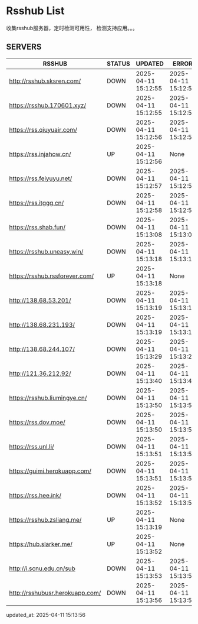 # Rsshub List

收集rsshub服务器，定时检测可用性， 检测支持应用。。。


## SERVERS

|  RSSHUB   | STATUS  | UPDATED  | ERROR  | TWITTER |  
|  ----  | ----  | ----  | ----  | ---- |  
| http://rsshub.sksren.com/ | DOWN | 2025-04-11 15:12:55 | 2025-04-11 15:12:55 |  
| https://rsshub.170601.xyz/ | DOWN | 2025-04-11 15:12:55 | 2025-04-11 15:12:55 |  
| https://rss.qiuyuair.com/ | DOWN | 2025-04-11 15:12:56 | 2025-04-11 15:12:56 |  
| https://rss.injahow.cn/ | UP | 2025-04-11 15:12:56 | None ||  
| https://rss.feiyuyu.net/ | DOWN | 2025-04-11 15:12:57 | 2025-04-11 15:12:57 |  
| https://rss.itggg.cn/ | DOWN | 2025-04-11 15:12:58 | 2025-04-11 15:12:58 |  
| https://rss.shab.fun/ | DOWN | 2025-04-11 15:13:08 | 2025-04-11 15:13:08 |  
| https://rsshub.uneasy.win/ | DOWN | 2025-04-11 15:13:18 | 2025-04-11 15:13:18 |  
| https://rsshub.rssforever.com/ | UP | 2025-04-11 15:13:18 | None ||  
| http://138.68.53.201/ | DOWN | 2025-04-11 15:13:19 | 2025-04-11 15:13:19 |  
| http://138.68.231.193/ | DOWN | 2025-04-11 15:13:19 | 2025-04-11 15:13:19 |  
| http://138.68.244.107/ | DOWN | 2025-04-11 15:13:29 | 2025-04-11 15:13:29 |  
| http://121.36.212.92/ | DOWN | 2025-04-11 15:13:40 | 2025-04-11 15:13:40 |  
| https://rsshub.liumingye.cn/ | DOWN | 2025-04-11 15:13:50 | 2025-04-11 15:13:50 |  
| https://rss.dov.moe/ | DOWN | 2025-04-11 15:13:50 | 2025-04-11 15:13:50 |  
| https://rss.unl.li/ | DOWN | 2025-04-11 15:13:51 | 2025-04-11 15:13:51 |  
| https://guimi.herokuapp.com/ | DOWN | 2025-04-11 15:13:51 | 2025-04-11 15:13:51 |  
| https://rss.hee.ink/ | DOWN | 2025-04-11 15:13:52 | 2025-04-11 15:13:52 |  
| https://rsshub.zsliang.me/ | UP | 2025-04-11 15:13:19 | None |OK|  
| https://hub.slarker.me/ | UP | 2025-04-11 15:13:52 | None ||  
| http://i.scnu.edu.cn/sub | DOWN | 2025-04-11 15:13:53 | 2025-04-11 15:13:53 |  
| http://rsshubusr.herokuapp.com/ | DOWN | 2025-04-11 15:13:56 | 2025-04-11 15:13:56 |  
  

updated_at: 2025-04-11 15:13:56  
